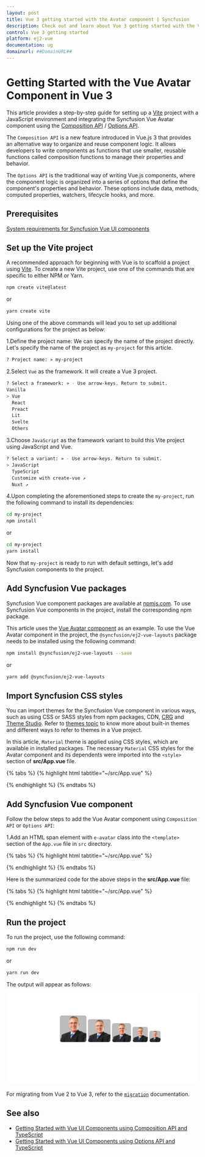 ```yaml
---
layout: post
title: Vue 3 getting started with the Avatar component | Syncfusion
description: Check out and learn about Vue 3 getting started with the Vue Avatar component of Syncfusion Essential JS 2 and more details.
control: Vue 3 getting started
platform: ej2-vue
documentation: ug
domainurl: ##DomainURL##
---
```


# Getting Started with the Vue Avatar Component in Vue 3

This article provides a step-by-step guide for setting up a [Vite](https://vitejs.dev/) project with a JavaScript environment and integrating the Syncfusion Vue Avatar component using the [Composition API](https://vuejs.org/guide/introduction.html#composition-api) / [Options API](https://vuejs.org/guide/introduction.html#options-api).

The `Composition API` is a new feature introduced in Vue.js 3 that provides an alternative way to organize and reuse component logic. It allows developers to write components as functions that use smaller, reusable functions called composition functions to manage their properties and behavior.

The `Options API` is the traditional way of writing Vue.js components, where the component logic is organized into a series of options that define the component's properties and behavior. These options include data, methods, computed properties, watchers, lifecycle hooks, and more.

## Prerequisites

[System requirements for Syncfusion Vue UI components](https://ej2.syncfusion.com/vue/documentation/system-requirements/)

## Set up the Vite project

A recommended approach for beginning with Vue is to scaffold a project using [Vite](https://vitejs.dev/). To create a new Vite project, use one of the commands that are specific to either NPM or Yarn.

```bash
npm create vite@latest
```

or

```bash
yarn create vite
```

Using one of the above commands will lead you to set up additional configurations for the project as below:

1.Define the project name: We can specify the name of the project directly. Let's specify the name of the project as `my-project` for this article.

```bash
? Project name: » my-project
```

2.Select `Vue` as the framework. It will create a Vue 3 project.

```bash
? Select a framework: » - Use arrow-keys. Return to submit.
Vanilla
> Vue
  React
  Preact
  Lit
  Svelte
  Others
```

3.Choose `JavaScript` as the framework variant to build this Vite project using JavaScript and Vue.

```bash
? Select a variant: » - Use arrow-keys. Return to submit.
> JavaScript
  TypeScript
  Customize with create-vue ↗
  Nuxt ↗
```

4.Upon completing the aforementioned steps to create the `my-project`, run the following command to install its dependencies:

```bash
cd my-project
npm install
```

or

```bash
cd my-project
yarn install
```

Now that `my-project` is ready to run with default settings, let's add Syncfusion components to the project.

## Add Syncfusion Vue packages

Syncfusion Vue component packages are available at [npmjs.com](https://www.npmjs.com/search?q=ej2-vue). To use Syncfusion Vue components in the project, install the corresponding npm package.

This article uses the [Vue Avatar component](https://www.syncfusion.com/vue-components/vue-avatar) as an example. To use the Vue Avatar component in the project, the `@syncfusion/ej2-vue-layouts` package needs to be installed using the following command:

```bash
npm install @syncfusion/ej2-vue-layouts --save
```

or

```bash
yarn add @syncfusion/ej2-vue-layouts
```

## Import Syncfusion CSS styles

You can import themes for the Syncfusion Vue component in various ways, such as using CSS or SASS styles from npm packages, CDN, [CRG](https://ej2.syncfusion.com/javascript/documentation/common/custom-resource-generator/) and [Theme Studio](https://ej2.syncfusion.com/vue/documentation/appearance/theme-studio/). Refer to [themes topic](https://ej2.syncfusion.com/vue/documentation/appearance/theme/) to know more about built-in themes and different ways to refer to themes in a Vue project.

In this article, `Material` theme is applied using CSS styles, which are available in installed packages. The necessary `Material` CSS styles for the Avatar component and its dependents were imported into the `<style>` section of **src/App.vue** file.

{% tabs %}
{% highlight html tabtitle="~/src/App.vue" %}

<style>
  @import "../node_modules/@syncfusion/ej2-base/styles/material.css";
  @import "../node_modules/@syncfusion/ej2-layouts/styles/material.css";
</style>

{% endhighlight %}
{% endtabs %}

## Add Syncfusion Vue component

Follow the below steps to add the Vue Avatar component using `Composition API` or `Options API`:

1.Add an HTML span element with `e-avatar` class into the `<template>` section of the `App.vue` file in `src` directory.

{% tabs %}
{% highlight html tabtitle="~/src/App.vue" %}

<template>
  <div id='element'>
      <span class="e-avatar e-avatar-xlarge"></span>
      <span class="e-avatar e-avatar-large"></span>
      <span class="e-avatar"></span>
      <span class="e-avatar e-avatar-small"></span>
      <span class="e-avatar e-avatar-xsmall"></span>
  </div>
</template>

{% endhighlight %}
{% endtabs %}

Here is the summarized code for the above steps in the **src/App.vue** file:

{% tabs %}
{% highlight html tabtitle="~/src/App.vue" %}

<template>
  <div id='element'>
      <span class="e-avatar e-avatar-xlarge"></span>
      <span class="e-avatar e-avatar-large"></span>
      <span class="e-avatar"></span>
      <span class="e-avatar e-avatar-small"></span>
      <span class="e-avatar e-avatar-xsmall"></span>
  </div>
</template>

<style>
 @import "../node_modules/@syncfusion/ej2-base/styles/material.css";
 @import "../node_modules/@syncfusion/ej2-layouts/styles/material.css";

 #element {
     display: block;
     width: 300px;
     margin: 130px auto;
     border-radius: 3px;
     justify-content: center;
 }

 /* Add your custom avatar image. */
 .e-avatar {
     background-image: url(https://ej2.syncfusion.com/vue/documentation/samples/avatar/media-formats-cs1/pic01.png);
     margin: 2px;
 }
 </style>

{% endhighlight %}
{% endtabs %}

## Run the project

To run the project, use the following command:

```bash
npm run dev
```

or

```bash
yarn run dev
```

The output will appear as follows:

![vue-3-js-avatar](./images/vue3-avatar-demo.PNG)

For migrating from Vue 2 to Vue 3, refer to the [`migration`](https://ej2.syncfusion.com/vue/documentation/getting-started/vue3-tutorial/#migration-from-vue-2-to-vue-3) documentation.

## See also

* [Getting Started with Vue UI Components using Composition API and TypeScript](https://ej2.syncfusion.com/vue/documentation/getting-started/vue-3-ts-composition)
* [Getting Started with Vue UI Components using Options API and TypeScript](https://ej2.syncfusion.com/vue/documentation/getting-started/vue-3-ts-options)